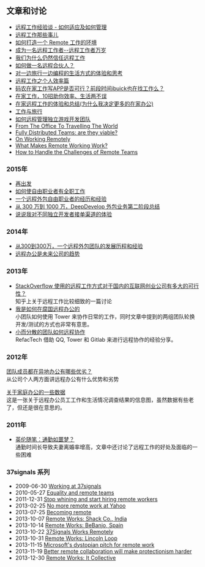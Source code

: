 ## 文章和讨论

- [远程工作经验谈 - 如何适应及如何管理](http://yedingding.com/2013/07/24/remote-team-the-things-you-should-know.html)
- [远程工作那些事儿](http://wangyaodi.com/2013/07/20/remote-working.html)
- [如何打造一个 Remote 工作的环境](http://smalltalk.xdite.net/posts/73953-how-to-create-a-remote-environment)
- [成为一名远程工作者--远程工作者万岁](http://blogs.msdn.com/b/scott_hanselman/archive/2013/02/28/10398083.aspx)
- [我们为什么仍然信任远程工作](http://www.oschina.net/translate/why-we-still-believe-in-working-remotely)
- [如何做一名远程合伙人？](http://www.36kr.com/p/205768.html)
- [对一边旅行一边编程的生活方式的体验和思考](http://www.aqee.net/how-i-thought-i-wanted-to-become-a-digital-nomad/)
- [远程工作之个人效率篇](http://beenhero.com/improve-remote-work-productivity/)
- [码农在家工作写APP是否可行？前段时间ibuick也在找工作么？](http://tiny4cocoa.com/thread/show/1091/)
- [在家工作，10招助你效率、生活两不误](http://www.36kr.com/p/209230.html)
- [在家远程工作的体验和总结(为什么我决定更多的在家办公)](http://www.aqee.net/why-i-decided-to-spend-more-time-working-from-home/)
- [工作与旅行](http://ruby-china.org/topics/16944)
- [如何远程管理独立游戏开发团队](http://www.cocoachina.com/gamedev/2013/1211/7516.html)
- [From The Office To Travelling The World](http://metacircus.com/writings/2011/09/19/from-the-office-to-travelling-the-world.html)
- [Fully Distributed Teams: are they viable?](http://www.pixelmonkey.org/2012/05/14/distributed-teams)
- [On Working Remotely](http://www.codinghorror.com/blog/2010/05/on-working-remotely.html) 
- [What Makes Remote Working Work?](https://netguru.co/blog/posts/what-makes-remote-working-work)
- [How to Handle the Challenges of Remote Teams](http://www.tlnt.com/2014/05/09/how-to-handle-the-challenges-of-handling-remote-teams/)

### 2015年

- [再出发](http://yizaoyiwan.com/discussion/481/)
- [如何使自由职业者有全职工作](http://blog.techbay.club/post/ru-he-shi-zi-you-zhi-ye-zhe-you-quan-zhi-gong-zuo)
- [一个远程外包自由职业者的经历和经验](http://yizaoyiwan.com/discussion/474/)
- [从 300 万到 1000 万，DeepDevelop 外包业务第二阶段总结](http://yizaoyiwan.com/discussion/460/)
- [说说我对不同独立开发者接单渠道的体验](http://yizaoyiwan.com/discussion/491/)

### 2014年

- [从300到300万，一个远程外包团队的发展历程和经验](http://yizaoyiwan.com/discussion/79/)
- [远程办公是未来公司的趋势](http://yafeilee.me/blogs/534bfc636c69346dd5200000)

### 2013年

- [StackOverflow 使用的远程工作方式对于国内的互联网创业公司有多大的可行性？](http://www.zhihu.com/question/20759108)  
  知乎上关于远程工作比较细致的一篇讨论
- [我是如何在腐国远程办公的](http://blog.mycolorway.com/2013/06/30/work-in-uk/)  
  小团队如何使用 Tower 来协作日常的工作，同时文章中提到的两组团队轮换开发/测试的方式也非常有意思。
- [小而分散的团队如何远程协作](http://www.geekpark.net/topics/179496)  
  RefacTech 借助 QQ, Tower 和 Gitlab 来进行远程协作的经验分享。

### 2012年

[团队成员都在异地办公有哪些优劣？](http://www.zhihu.com/question/20011303/answer/18049612)  
从公司个人两方面讲远程办公有什么优势和劣势

[关于家庭办公的一些数据](http://www.ifanr.com/134017)  
这是一张关于远程办公员工工作和生活情况调查结果的信息图，虽然数据有些老了，但还是很在意思的。

### 2011年

- [英伦随笔：通勤如噩梦？](http://www.bbc.co.uk/ukchina/simp/uk_life/on_britain/110615_suping_big_city_traffic.shtml)  
  通勤时间长导致夫妻离婚率增高，文章中还讨论了远程工作的好处及面临的一些困难

### 37signals 系列

* 2009-06-30 [Working at 37signals](http://37signals.com/svn/posts/1785-working-at-37signals)
* 2010-05-27 [Equality and remote teams](http://37signals.com/svn/posts/2360-equality-and-remote-teams)
* 2011-12-31 [Stop whining and start hiring remote workers](http://37signals.com/svn/posts/3064-stop-whining-and-start-hiring-remote-workers)
* 2013-02-25 [No more remote work at Yahoo](http://37signals.com/svn/posts/3453-no-more-remote-work-at-yahoo)
* 2013-07-25 [Becoming remote](http://37signals.com/svn/posts/3590-becoming-remote)
* 2013-10-07 [Remote Works: Shack Co., India](http://37signals.com/svn/posts/3649-remote-works-shack-co-india)
* 2013-10-14 [Remote Works: BeBanjo, Spain](http://37signals.com/svn/posts/3651-remote-works-bebanjo-spain)
* 2013-10-22 [37Signals Works Remotely](http://37signals.com/svn/posts/3657-37signals-works-remotely)
* 2013-10-31 [Remote Works: Lincoln Loop](http://37signals.com/svn/posts/3652-remote-works-lincoln-loop)
* 2013-11-15 [Microsoft's dystopian pitch for remote work](http://37signals.com/svn/posts/3683-microsofts-dystopian-pitch-for-remote-work)
* 2013-11-19 [Better remote collaboration will make protectionism harder](http://37signals.com/svn/posts/3330-better-remote-collaboration-will-make-protectionism-harder)
* 2013-12-30 [Remote Works: It Collective](http://37signals.com/svn/posts/3656-remote-works-it-collective)
